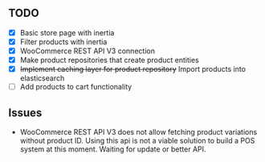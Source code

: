 
## TODO
- [x] Basic store page with inertia
- [x] Filter products with inertia
- [x] WooCommerce REST API V3 connection
- [x] Make product repositories that create product entities
- [x] ~~Implement caching layer for product repository~~ Import products into elasticsearch
- [ ] Add products to cart functionality

## Issues
- WooCommerce REST API V3 does not allow fetching product variations without product ID. 
  Using this api is not a viable solution to build a POS system at this moment. 
  Waiting for update or better API.